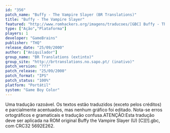 ```yaml
---
id: "356"
patch_name: "Buffy - The Vampire Slayer (BR Translations)"
title: "Buffy - The Vampire Slayer"
featured: "http://www.romhackers.org/imagens/traducoes/[GBC] Buffy - The Vampire Slayer - BR Translations - 1.png"
type: ["Ação","Plataforma"]
players: 1
developer: "GameBrains"
publisher: "THQ"
release_date: "25/09/2000"
author: ["Aniquilador"]
group_name: "BR Translations (extinto)"
group_site: "http://brtranslations.no.sapo.pt/ (inativo)"
patch_version: "???"
patch_release: "25/09/2000"
patch_format: "IPS"
patch_status: "100%"
platform: "Portátil"
system: "Game Boy Color"
---
```


Uma tradução razoável. Os textos estão traduzidos (exceto pelos créditos) e parcialmente acentuados, mas nenhum gráfico foi editado. Nota-se erros ortográficos e gramaticais e tradução confusa.ATENÇÃO:Esta tradução deve ser aplicada na ROM original Buffy the Vampire Slayer (U) [C][!].gbc, com CRC32 5692E262.